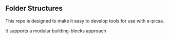 ## Folder Structures

This repo is designed to make it easy to develop tools for use with e-picsa.

It supports a modular building-blocks approach
